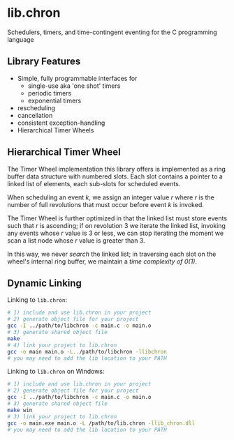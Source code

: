 # lib.chron

Schedulers, timers, and time-contingent eventing for the C programming language

## Library Features

- Simple, fully programmable interfaces for
  - single-use aka 'one shot' timers
  - periodic timers
  - exponential timers
- rescheduling
- cancellation
- consistent exception-handling
- Hierarchical Timer Wheels

## Hierarchical Timer Wheel

The Timer Wheel implementation this library offers is implemented as a ring buffer data structure with numbered slots. Each slot contains a pointer to a linked list of elements, each sub-slots for scheduled events.

When scheduling an event *k*, we assign an integer value *r* where *r* is the number of full revolutions that must occur before event *k* is invoked.

The Timer Wheel is further optimized in that the linked list must store events such that *r* is ascending; if on revolution 3 we iterate the linked list, invoking any events whose *r* value is 3 or less, we can stop iterating the moment we scan a list node whose *r* value is greater than 3.

In this way, we never *search* the linked list; in traversing each slot on the wheel's internal ring buffer, we maintain a *time complexity of 0(1)*.

## Dynamic Linking

Linking to `lib.chron`:

```bash
# 1) include and use lib.chron in your project
# 2) generate object file for your project
gcc -I ../path/to/libchron -c main.c -o main.o
# 3) generate shared object file
make
# 4) link your project to lib.chron
gcc -o main main.o -L../path/to/libchron -llibchron
# you may need to add the lib location to your PATH
```

Linking to `lib.chron` on Windows:

```bash
# 1) include and use lib.chron in your project
# 2) generate object file for your project
gcc -I ../path/to/libchron -c main.c -o main.o
# 3) generate shared object file
make win
# 3) link your project to lib.chron
gcc -o main.exe main.o -L /path/to/lib.chron -llib_chron.dll
# you may need to add the lib location to your PATH
```
